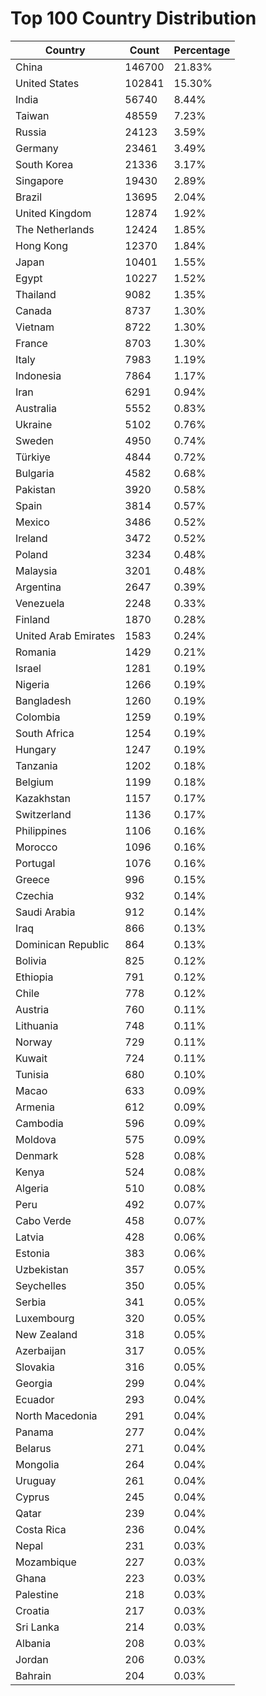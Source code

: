 # Top 100 Country Distribution
| Country | Count | Percentage |
|----|----|----|
| China | 146700 | 21.83% |
| United States | 102841 | 15.30% |
| India | 56740 | 8.44% |
| Taiwan | 48559 | 7.23% |
| Russia | 24123 | 3.59% |
| Germany | 23461 | 3.49% |
| South Korea | 21336 | 3.17% |
| Singapore | 19430 | 2.89% |
| Brazil | 13695 | 2.04% |
| United Kingdom | 12874 | 1.92% |
| The Netherlands | 12424 | 1.85% |
| Hong Kong | 12370 | 1.84% |
| Japan | 10401 | 1.55% |
| Egypt | 10227 | 1.52% |
| Thailand | 9082 | 1.35% |
| Canada | 8737 | 1.30% |
| Vietnam | 8722 | 1.30% |
| France | 8703 | 1.30% |
| Italy | 7983 | 1.19% |
| Indonesia | 7864 | 1.17% |
| Iran | 6291 | 0.94% |
| Australia | 5552 | 0.83% |
| Ukraine | 5102 | 0.76% |
| Sweden | 4950 | 0.74% |
| Türkiye | 4844 | 0.72% |
| Bulgaria | 4582 | 0.68% |
| Pakistan | 3920 | 0.58% |
| Spain | 3814 | 0.57% |
| Mexico | 3486 | 0.52% |
| Ireland | 3472 | 0.52% |
| Poland | 3234 | 0.48% |
| Malaysia | 3201 | 0.48% |
| Argentina | 2647 | 0.39% |
| Venezuela | 2248 | 0.33% |
| Finland | 1870 | 0.28% |
| United Arab Emirates | 1583 | 0.24% |
| Romania | 1429 | 0.21% |
| Israel | 1281 | 0.19% |
| Nigeria | 1266 | 0.19% |
| Bangladesh | 1260 | 0.19% |
| Colombia | 1259 | 0.19% |
| South Africa | 1254 | 0.19% |
| Hungary | 1247 | 0.19% |
| Tanzania | 1202 | 0.18% |
| Belgium | 1199 | 0.18% |
| Kazakhstan | 1157 | 0.17% |
| Switzerland | 1136 | 0.17% |
| Philippines | 1106 | 0.16% |
| Morocco | 1096 | 0.16% |
| Portugal | 1076 | 0.16% |
| Greece | 996 | 0.15% |
| Czechia | 932 | 0.14% |
| Saudi Arabia | 912 | 0.14% |
| Iraq | 866 | 0.13% |
| Dominican Republic | 864 | 0.13% |
| Bolivia | 825 | 0.12% |
| Ethiopia | 791 | 0.12% |
| Chile | 778 | 0.12% |
| Austria | 760 | 0.11% |
| Lithuania | 748 | 0.11% |
| Norway | 729 | 0.11% |
| Kuwait | 724 | 0.11% |
| Tunisia | 680 | 0.10% |
| Macao | 633 | 0.09% |
| Armenia | 612 | 0.09% |
| Cambodia | 596 | 0.09% |
| Moldova | 575 | 0.09% |
| Denmark | 528 | 0.08% |
| Kenya | 524 | 0.08% |
| Algeria | 510 | 0.08% |
| Peru | 492 | 0.07% |
| Cabo Verde | 458 | 0.07% |
| Latvia | 428 | 0.06% |
| Estonia | 383 | 0.06% |
| Uzbekistan | 357 | 0.05% |
| Seychelles | 350 | 0.05% |
| Serbia | 341 | 0.05% |
| Luxembourg | 320 | 0.05% |
| New Zealand | 318 | 0.05% |
| Azerbaijan | 317 | 0.05% |
| Slovakia | 316 | 0.05% |
| Georgia | 299 | 0.04% |
| Ecuador | 293 | 0.04% |
| North Macedonia | 291 | 0.04% |
| Panama | 277 | 0.04% |
| Belarus | 271 | 0.04% |
| Mongolia | 264 | 0.04% |
| Uruguay | 261 | 0.04% |
| Cyprus | 245 | 0.04% |
| Qatar | 239 | 0.04% |
| Costa Rica | 236 | 0.04% |
| Nepal | 231 | 0.03% |
| Mozambique | 227 | 0.03% |
| Ghana | 223 | 0.03% |
| Palestine | 218 | 0.03% |
| Croatia | 217 | 0.03% |
| Sri Lanka | 214 | 0.03% |
| Albania | 208 | 0.03% |
| Jordan | 206 | 0.03% |
| Bahrain | 204 | 0.03% |
